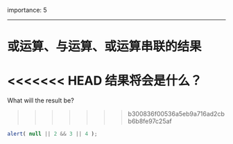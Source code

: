 importance: 5

---

# 或运算、与运算、或运算串联的结果

<<<<<<< HEAD
结果将会是什么？
=======
What will the result be?
>>>>>>> b300836f00536a5eb9a716ad2cbb6b8fe97c25af

```js
alert( null || 2 && 3 || 4 );
```

